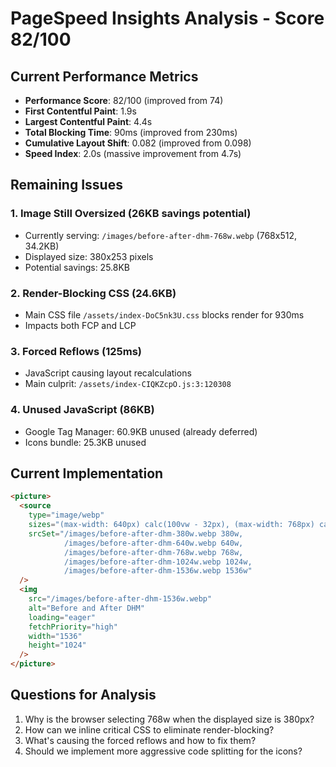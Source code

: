 # PageSpeed Insights Analysis - Score 82/100

## Current Performance Metrics
- **Performance Score**: 82/100 (improved from 74)
- **First Contentful Paint**: 1.9s
- **Largest Contentful Paint**: 4.4s
- **Total Blocking Time**: 90ms (improved from 230ms)
- **Cumulative Layout Shift**: 0.082 (improved from 0.098)
- **Speed Index**: 2.0s (massive improvement from 4.7s)

## Remaining Issues

### 1. Image Still Oversized (26KB savings potential)
- Currently serving: `/images/before-after-dhm-768w.webp` (768x512, 34.2KB)
- Displayed size: 380x253 pixels
- Potential savings: 25.8KB

### 2. Render-Blocking CSS (24.6KB)
- Main CSS file `/assets/index-DoC5nk3U.css` blocks render for 930ms
- Impacts both FCP and LCP

### 3. Forced Reflows (125ms)
- JavaScript causing layout recalculations
- Main culprit: `/assets/index-CIQKZcpO.js:3:120308`

### 4. Unused JavaScript (86KB)
- Google Tag Manager: 60.9KB unused (already deferred)
- Icons bundle: 25.3KB unused

## Current Implementation
```html
<picture>
  <source
    type="image/webp"
    sizes="(max-width: 640px) calc(100vw - 32px), (max-width: 768px) calc(100vw - 32px), (max-width: 1024px) 50vw, 600px"
    srcSet="/images/before-after-dhm-380w.webp 380w,
            /images/before-after-dhm-640w.webp 640w,
            /images/before-after-dhm-768w.webp 768w,
            /images/before-after-dhm-1024w.webp 1024w,
            /images/before-after-dhm-1536w.webp 1536w"
  />
  <img 
    src="/images/before-after-dhm-1536w.webp"
    alt="Before and After DHM"
    loading="eager"
    fetchPriority="high"
    width="1536"
    height="1024"
  />
</picture>
```

## Questions for Analysis
1. Why is the browser selecting 768w when the displayed size is 380px?
2. How can we inline critical CSS to eliminate render-blocking?
3. What's causing the forced reflows and how to fix them?
4. Should we implement more aggressive code splitting for the icons?